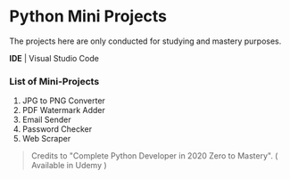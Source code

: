 # Python Mini Projects
The projects here are only conducted for studying and mastery purposes.

**IDE** | Visual Studio Code

### List of Mini-Projects
1. JPG to PNG Converter
2. PDF Watermark Adder
3. Email Sender
4. Password Checker
5. Web Scraper

> Credits to "Complete Python Developer in 2020 Zero to Mastery". ( Available in Udemy )
